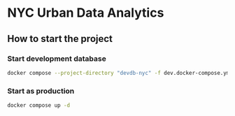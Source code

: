 # NYC Urban Data Analytics

## How to start the project

### Start development database

```bash
docker compose --project-directory "devdb-nyc" -f dev.docker-compose.yml up -d
```

### Start as production

```bash
docker compose up -d
```
